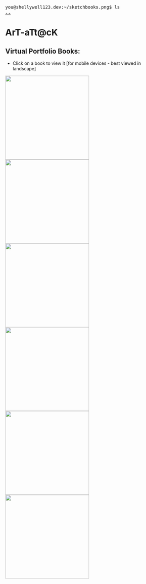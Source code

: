 <pre>
you@shellywell123.dev:~/sketchbooks.png$ ls
<a href="https://shellywell123.dev/tree/index.html">..</a>
</pre>

# ArT-aTt@cK

## Virtual Portfolio Books:

- Click on a book to view it [for mobile devices - best viewed in landscape] 

<p float="middle">
    <a href="https://shellywell123.dev/assets/sketchbooks/Unit-1A/book.html">
        <img src="https://shellywell123.dev/assets/sketchbooks/Covers/Unit-1A.jpg" width="265" />
    </a>
    <a href="https://shellywell123.dev/assets/sketchbooks/Unit-1B/book.html">
        <img src="https://shellywell123.dev/assets/sketchbooks/Covers/Unit-1B.jpg" width="265" />
    </a>
    <a href="https://shellywell123.dev/assets/sketchbooks/Unit-2/book.html">
        <img src="https://shellywell123.dev/assets/sketchbooks/Covers/Unit-2.jpg" width="265" />
    </a>
    <a href="https://shellywell123.dev/assets/sketchbooks/Unit-4/book.html">
        <img src="https://shellywell123.dev/assets/sketchbooks/Covers/Unit-4.jpg" width="265" />
    </a>
    <a href="https://shellywell123.dev/assets/sketchbooks/Unit-X/book.html">
        <img src="https://shellywell123.dev/assets/sketchbooks/Covers/Unit-X.jpg" width="265" />
    </a>
    <a href="https://shellywell123.dev/assets/sketchbooks/Unit-Y/book.html">
        <img src="https://shellywell123.dev/assets/sketchbooks/Covers/Unit-Y.jpg" width="265" />
    </a>
</p>
